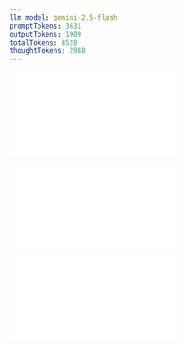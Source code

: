 ```yaml
---
llm_model: gemini-2.5-flash
promptTokens: 3631
outputTokens: 1909
totalTokens: 8528
thoughtTokens: 2988
---
```


![@](steps/Concept%20State.28ab7cd0.md)

![@](steps/testing.950f654e.md)

![@](steps/response.90c318f9.md)